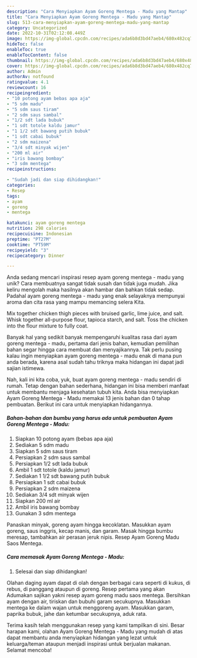 ```yaml
---
description: "Cara Menyiapkan Ayam Goreng Mentega - Madu yang Mantap"
title: "Cara Menyiapkan Ayam Goreng Mentega - Madu yang Mantap"
slug: 513-cara-menyiapkan-ayam-goreng-mentega-madu-yang-mantap
category: Uncategorized
date: 2022-10-31T02:12:08.449Z
image: https://img-global.cpcdn.com/recipes/ada6b8d3bd47aeb4/680x482cq70/ayam-goreng-mentega-madu-foto-resep-utama.jpg
hideToc: false
enableToc: true
enableTocContent: false
thumbnail: https://img-global.cpcdn.com/recipes/ada6b8d3bd47aeb4/680x482cq70/ayam-goreng-mentega-madu-foto-resep-utama.jpg
cover: https://img-global.cpcdn.com/recipes/ada6b8d3bd47aeb4/680x482cq70/ayam-goreng-mentega-madu-foto-resep-utama.jpg
author: Admin
authorAv: notfound
ratingvalue: 4.1
reviewcount: 16
recipeingredient:
- "10 potong ayam bebas apa aja"
- "5 sdm madu"
- "5 sdm saus tiram"
- "2 sdm saus sambal"
- "1/2 sdt lada bubuk"
- "1 sdt totole kaldu jamur"
- "1 1/2 sdt bawang putih bubuk"
- "1 sdt cabai bubuk"
- "2 sdm maizena"
- "3/4 sdt minyak wijen"
- "200 ml air"
- "iris bawang bombay"
- "3 sdm mentega"
recipeinstructions:

- "Sudah jadi dan siap dihidangkan!"
categories:
- Resep
tags:
- ayam
- goreng
- mentega

katakunci: ayam goreng mentega 
nutrition: 298 calories
recipecuisine: Indonesian
preptime: "PT27M"
cooktime: "PT59M"
recipeyield: "3"
recipecategory: Dinner

---
```





Anda sedang mencari inspirasi resep ayam goreng mentega - madu yang unik? Cara membuatnya sangat tidak susah dan tidak juga mudah. Jika keliru mengolah maka hasilnya akan hambar dan bahkan tidak sedap. Padahal ayam goreng mentega - madu yang enak selayaknya mempunyai aroma dan cita rasa yang mampu memancing selera Kita.





Mix together chicken thigh pieces with bruised garlic, lime juice, and salt. Whisk together all-purpose flour, tapioca starch, and salt. Toss the chicken into the flour mixture to fully coat.

Banyak hal yang sedikit banyak mempengaruhi kualitas rasa dari ayam goreng mentega - madu, pertama dari jenis bahan, kemudian pemilihan bahan segar hingga cara membuat dan menyajikannya. Tak perlu pusing kalau ingin menyiapkan ayam goreng mentega - madu enak di mana pun anda berada, karena asal sudah tahu triknya maka hidangan ini dapat jadi sajian istimewa.






Nah, kali ini kita coba, yuk, buat ayam goreng mentega - madu sendiri di rumah. Tetap dengan bahan sederhana, hidangan ini bisa memberi manfaat untuk membantu menjaga kesehatan tubuh kita. Anda bisa menyiapkan Ayam Goreng Mentega - Madu memakai 13 jenis bahan dan 0 tahap pembuatan. Berikut ini cara untuk menyiapkan hidangannya.

<!--inarticleads1-->

##### Bahan-bahan dan bumbu yang harus ada untuk pembuatan Ayam Goreng Mentega - Madu:

1. Siapkan 10 potong ayam (bebas apa aja)
1. Sediakan 5 sdm madu
1. Siapkan 5 sdm saus tiram
1. Persiapkan 2 sdm saus sambal
1. Persiapkan 1/2 sdt lada bubuk
1. Ambil 1 sdt totole (kaldu jamur)
1. Sediakan 1 1/2 sdt bawang putih bubuk
1. Persiapkan 1 sdt cabai bubuk
1. Persiapkan 2 sdm maizena
1. Sediakan 3/4 sdt minyak wijen
1. Siapkan 200 ml air
1. Ambil iris bawang bombay
1. Gunakan 3 sdm mentega


Panaskan minyak, goreng ayam hingga kecoklatan. Masukkan ayam goreng, saus inggris, kecap manis, dan garam. Masak hingga bumbu meresap, tambahkan air perasan jeruk nipis. Resep Ayam Goreng Madu Saos Mentega. 

<!--inarticleads2-->

##### Cara memasak Ayam Goreng Mentega - Madu:


1. Selesai dan siap dihidangkan!

Olahan daging ayam dapat di olah dengan berbagai cara seperti di kukus, di rebus, di panggang ataupun di goreng. Resep pertama yang akan Adumakan sajikan yakni resep ayam goreng madu saos mentega. Bersihkan ayam dengan air, tiriskan dan bubuhi garam secukupnya. Masukkan mentega ke dalam wajan untuk menggoreng ayam. Masukkan garam, paprika bubuk, jahe dan ketumbar secukupnya, aduk rata. 

Terima kasih telah menggunakan resep yang kami tampilkan di sini. Besar harapan kami, olahan Ayam Goreng Mentega - Madu yang mudah di atas dapat membantu anda menyiapkan hidangan yang lezat untuk keluarga/teman ataupun menjadi inspirasi untuk berjualan makanan. Selamat mencoba!
